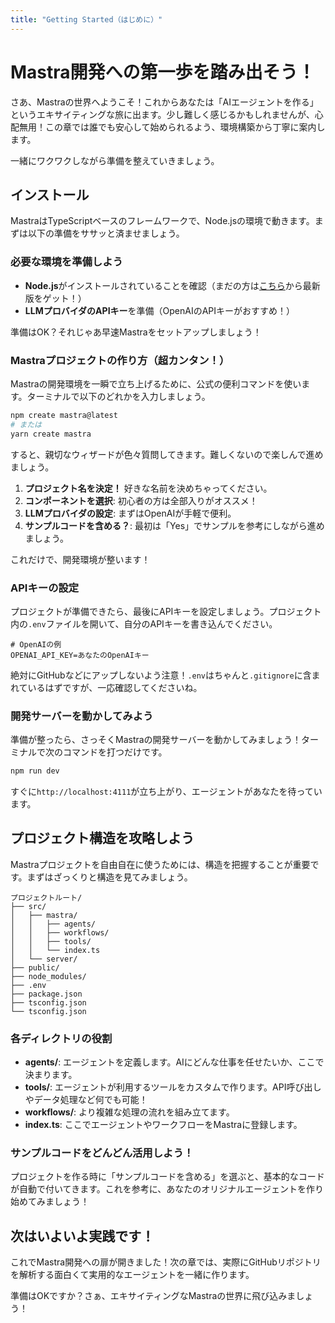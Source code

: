 ```yaml
---
title: "Getting Started（はじめに）"
---
```


# Mastra開発への第一歩を踏み出そう！

さあ、Mastraの世界へようこそ！これからあなたは「AIエージェントを作る」というエキサイティングな旅に出ます。少し難しく感じるかもしれませんが、心配無用！この章では誰でも安心して始められるよう、環境構築から丁寧に案内します。

一緒にワクワクしながら準備を整えていきましょう。

## インストール

MastraはTypeScriptベースのフレームワークで、Node.jsの環境で動きます。まずは以下の準備をササッと済ませましょう。

### 必要な環境を準備しよう

- **Node.js**がインストールされていることを確認（まだの方は[こちら](https://nodejs.org/)から最新版をゲット！）
- **LLMプロバイダのAPIキー**を準備（OpenAIのAPIキーがおすすめ！）

準備はOK？それじゃあ早速Mastraをセットアップしましょう！

### Mastraプロジェクトの作り方（超カンタン！）

Mastraの開発環境を一瞬で立ち上げるために、公式の便利コマンドを使います。ターミナルで以下のどれかを入力しましょう。

```bash
npm create mastra@latest
# または
yarn create mastra
```

すると、親切なウィザードが色々質問してきます。難しくないので楽しんで進めましょう。

1. **プロジェクト名を決定！** 好きな名前を決めちゃってください。
2. **コンポーネントを選択**: 初心者の方は全部入りがオススメ！
3. **LLMプロバイダの設定**: まずはOpenAIが手軽で便利。
4. **サンプルコードを含める？**: 最初は「Yes」でサンプルを参考にしながら進めましょう。

これだけで、開発環境が整います！

### APIキーの設定

プロジェクトが準備できたら、最後にAPIキーを設定しましょう。プロジェクト内の`.env`ファイルを開いて、自分のAPIキーを書き込んでください。

```
# OpenAIの例
OPENAI_API_KEY=あなたのOpenAIキー
```

絶対にGitHubなどにアップしないよう注意！`.env`はちゃんと`.gitignore`に含まれているはずですが、一応確認してくださいね。

### 開発サーバーを動かしてみよう

準備が整ったら、さっそくMastraの開発サーバーを動かしてみましょう！ターミナルで次のコマンドを打つだけです。

```bash
npm run dev
```

すぐに`http://localhost:4111`が立ち上がり、エージェントがあなたを待っています。

## プロジェクト構造を攻略しよう

Mastraプロジェクトを自由自在に使うためには、構造を把握することが重要です。まずはざっくりと構造を見てみましょう。

```
プロジェクトルート/
├── src/
│   ├── mastra/
│   │   ├── agents/
│   │   ├── workflows/
│   │   ├── tools/
│   │   └── index.ts
│   └── server/
├── public/
├── node_modules/
├── .env
├── package.json
├── tsconfig.json
└── tsconfig.json
```

### 各ディレクトリの役割

- **agents/**: エージェントを定義します。AIにどんな仕事を任せたいか、ここで決まります。
- **tools/**: エージェントが利用するツールをカスタムで作ります。API呼び出しやデータ処理など何でも可能！
- **workflows/**: より複雑な処理の流れを組み立てます。
- **index.ts**: ここでエージェントやワークフローをMastraに登録します。

### サンプルコードをどんどん活用しよう！

プロジェクトを作る時に「サンプルコードを含める」を選ぶと、基本的なコードが自動で付いてきます。これを参考に、あなたのオリジナルエージェントを作り始めてみましょう！

## 次はいよいよ実践です！

これでMastra開発への扉が開きました！次の章では、実際にGitHubリポジトリを解析する面白くて実用的なエージェントを一緒に作ります。

準備はOKですか？さぁ、エキサイティングなMastraの世界に飛び込みましょう！